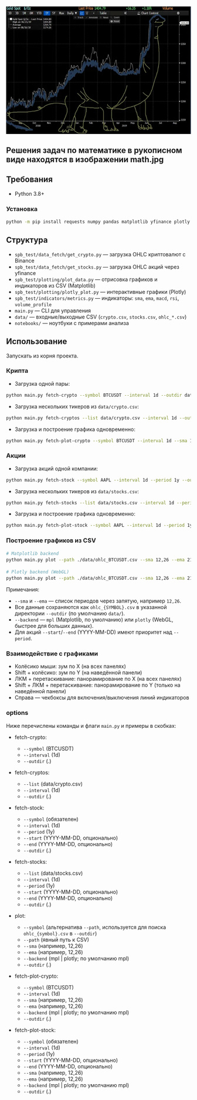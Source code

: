 ![](123.webp)

## Решения задач по математике в рукописном виде находятся в изображении math.jpg

## Требования
- Python 3.8+

### Установка
```bash
python -m pip install requests numpy pandas matplotlib yfinance plotly numba
```

## Структура
- `spb_test/data_fetch/get_crypto.py` — загрузка OHLC криптовалют c Binance
- `spb_test/data_fetch/get_stocks.py` — загрузка OHLC акций через yfinance
- `spb_test/plotting/plot_data.py` — отрисовка графиков и индикаторов из CSV (Matplotlib)
- `spb_test/plotting/plotly_plot.py` — интерактивные графики (Plotly)
- `spb_test/indicators/metrics.py` — индикаторы: `sma`, `ema`, `macd`, `rsi`, `volume_profile`
- `main.py` — CLI для управления
- `data/` — входные/выходные CSV (`crypto.csv`, `stocks.csv`, `ohlc_*.csv`)
- `notebooks/` — ноутбуки с примерами анализа

## Использование
Запускать из корня проекта.

### Крипта
- Загрузка одной пары:
```bash
python main.py fetch-crypto --symbol BTCUSDT --interval 1d --outdir data
```
- Загрузка нескольких тикеров из `data/crypto.csv`:
```bash
python main.py fetch-cryptos --list data/crypto.csv --interval 1d --outdir data
```
- Загрузка и построение графика одновременно:
```bash
python main.py fetch-plot-crypto --symbol BTCUSDT --interval 1d --sma 12,26 --ema 21,55 --outdir data
```

### Акции
- Загрузка акций одной компании:
```bash
python main.py fetch-stock --symbol AAPL --interval 1d --period 1y --outdir data
```

- Загрузка нескольких тикеров из `data/stocks.csv`:
```bash
python main.py fetch-stocks --list data/stocks.csv --interval 1d --period 1y --outdir data
```
- Загрузка и построение графика одновременно:
```bash
python main.py fetch-plot-stock --symbol AAPL --interval 1d --period 1y --sma 12,26 --ema 21,55 --outdir data
```

### Построение графиков из CSV
```bash
# Matplotlib backend
python main.py plot --path ./data/ohlc_BTCUSDT.csv --sma 12,26 --ema 21,55 --backend mpl

# Plotly backend (WebGL)
python main.py plot --path ./data/ohlc_BTCUSDT.csv --sma 12,26 --ema 21,55 --backend plotly
```

Примечания:
- `--sma` и `--ema` — список периодов через запятую, например `12,26`.
- Все данные сохраняются как `ohlc_{SYMBOL}.csv` в указанной директории `--outdir` (по умолчанию `data/`).
- `--backend` — `mpl` (Matplotlib, по умолчанию) или `plotly` (WebGL, быстрее для больших данных).
- Для акций `--start`/`--end` (YYYY-MM-DD) имеют приоритет над `--period`.

### Взаимодействие с графиками
- Колёсико мыши: зум по X (на всех панелях)
- Shift + колёсико: зум по Y (на наведённой панели)
- ЛКМ + перетаскивание: панорамирование по X (на всех панелях)
- Shift + ЛКМ + перетаскивание: панорамирование по Y (только на наведённой панели)
- Справа — чекбоксы для включения/выключения линий индикаторов

### options

Ниже перечислены команды и флаги `main.py` и примеры в скобках:

- fetch-crypto:
  - `--symbol` (BTCUSDT)
  - `--interval` (1d)
  - `--outdir` (.)

- fetch-cryptos:
  - `--list` (data/crypto.csv)
  - `--interval` (1d)
  - `--outdir` (.)

- fetch-stock:
  - `--symbol` (обязателен)
  - `--interval` (1d)
  - `--period` (1y)
  - `--start` (YYYY-MM-DD, опционально)
  - `--end` (YYYY-MM-DD, опционально)
  - `--outdir` (.)

- fetch-stocks:
  - `--list` (data/stocks.csv)
  - `--interval` (1d)
  - `--period` (1y)
  - `--start` (YYYY-MM-DD, опционально)
  - `--end` (YYYY-MM-DD, опционально)
  - `--outdir` (.)

- plot:
  - `--symbol` (альтернатива `--path`, используется для поиска `ohlc_{symbol}.csv` в `--outdir`)
  - `--path` (явный путь к CSV)
  - `--sma` (например, 12,26)
  - `--ema` (например, 12,26)
  - `--backend` (mpl | plotly; по умолчанию mpl)
  - `--outdir` (.)

- fetch-plot-crypto:
  - `--symbol` (BTCUSDT)
  - `--interval` (1d)
  - `--sma` (например, 12,26)
  - `--ema` (например, 12,26)
  - `--backend` (mpl | plotly; по умолчанию mpl)
  - `--outdir` (.)

- fetch-plot-stock:
  - `--symbol` (обязателен)
  - `--interval` (1d)
  - `--period` (1y)
  - `--start` (YYYY-MM-DD, опционально)
  - `--end` (YYYY-MM-DD, опционально)
  - `--sma` (например, 12,26)
  - `--ema` (например, 12,26)
  - `--backend` (mpl | plotly; по умолчанию mpl)
  - `--outdir` (.)